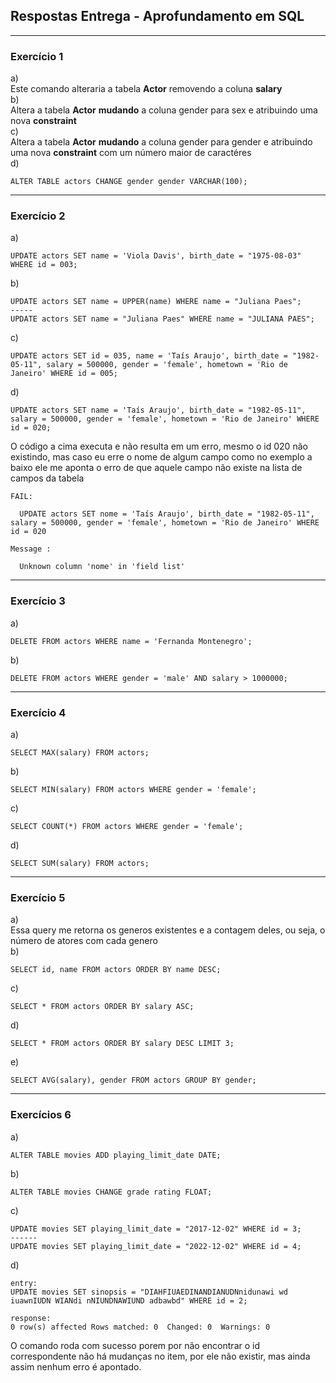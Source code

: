 ## Respostas Entrega - Aprofundamento em SQL
****

### Exercício 1
a)<br>
Este comando alteraria a tabela **Actor** removendo a coluna **salary**<br>
b)<br>
Altera a tabela **Actor** **mudando** a coluna gender para sex e atribuindo uma nova **constraint**<br>
c)<br>
Altera a tabela **Actor** **mudando** a coluna gender para gender e atribuindo uma nova **constraint** com um número maior de caractéres<br>
d)<br>
```
ALTER TABLE actors CHANGE gender gender VARCHAR(100);
```
*****

### Exercício 2
a)<br>
```
UPDATE actors SET name = 'Viola Davis', birth_date = "1975-08-03" WHERE id = 003;
```
b)<br>
```
UPDATE actors SET name = UPPER(name) WHERE name = "Juliana Paes";
-----
UPDATE actors SET name = "Juliana Paes" WHERE name = "JULIANA PAES";
```
c)<br>
```
UPDATE actors SET id = 035, name = 'Taís Araujo', birth_date = "1982-05-11", salary = 500000, gender = 'female', hometown = 'Rio de Janeiro' WHERE id = 005;
```
d)<br>
```
UPDATE actors SET name = 'Taís Araujo', birth_date = "1982-05-11", salary = 500000, gender = 'female', hometown = 'Rio de Janeiro' WHERE id = 020;
```
O código a cima executa e não resulta em um erro, mesmo o id 020 não existindo, mas caso eu erre o nome de algum campo como no exemplo a baixo ele me aponta o erro de que aquele campo não existe na lista de campos da tabela
```
FAIL:

  UPDATE actors SET nome = 'Taís Araujo', birth_date = "1982-05-11", salary = 500000, gender = 'female', hometown = 'Rio de Janeiro' WHERE id = 020

Message :

  Unknown column 'nome' in 'field list'
```
*****

### Exercício 3
a)<br>
```
DELETE FROM actors WHERE name = 'Fernanda Montenegro';
```
b)<br>
```
DELETE FROM actors WHERE gender = 'male' AND salary > 1000000;
```
*****
### Exercício 4
a)<br>
```
SELECT MAX(salary) FROM actors;
```
b)<br>
```
SELECT MIN(salary) FROM actors WHERE gender = 'female';
```
c)<br>
```
SELECT COUNT(*) FROM actors WHERE gender = 'female';
```
d)<br>
```
SELECT SUM(salary) FROM actors;
```
*****
### Exercício 5
a)<br>
Essa query me retorna os generos existentes e a contagem deles, ou seja, o número de atores com cada genero<br>
b)<br>
```
SELECT id, name FROM actors ORDER BY name DESC;
```
c)<br>
```
SELECT * FROM actors ORDER BY salary ASC;
```
d)<br>
```
SELECT * FROM actors ORDER BY salary DESC LIMIT 3;
```
e)<br>
```
SELECT AVG(salary), gender FROM actors GROUP BY gender;
```
*****
### Exercícios 6
a)<br>
```
ALTER TABLE movies ADD playing_limit_date DATE;
```
b)<br>
```
ALTER TABLE movies CHANGE grade rating FLOAT;
```
c)<br>
```
UPDATE movies SET playing_limit_date = "2017-12-02" WHERE id = 3;
------
UPDATE movies SET playing_limit_date = "2022-12-02" WHERE id = 4;
```
d)<br>
```
entry:
UPDATE movies SET sinopsis = "DIAHFIUAEDINANDIANUDNnidunawi wd iuawnIUDN WIANdi nNIUNDNAWIUND adbawbd" WHERE id = 2;

response:
0 row(s) affected Rows matched: 0  Changed: 0  Warnings: 0
```
O comando roda com sucesso porem por não encontrar o id correspondente não há mudanças no item, por ele não existir, mas ainda assim nenhum erro é apontado.